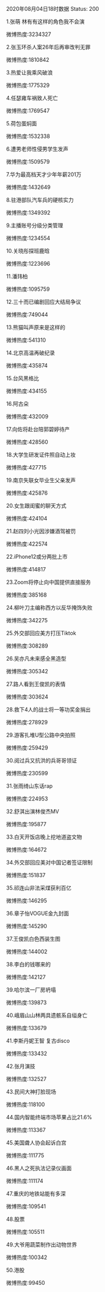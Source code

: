 2020年08月04日18时数据
Status: 200

1.张萌 林有有这样的角色我不会演

微博热度:3234327

2.张玉环杀人案26年后再审改判无罪

微博热度:1810842

3.热爱让我乘风破浪

微博热度:1775329

4.任瑟雍车祸致人死亡

微博热度:1769547

5.荷包蛋焖面

微博热度:1532338

6.遭男老师性侵男学生发声

微博热度:1509579

7.华为最高档天才少年年薪201万

微博热度:1432649

8.驻港部队汽车兵的硬核实力

微博热度:1349392

9.主播账号分级分类管理

微博热度:1234554

10.关晓彤探班鹿晗

微博热度:1223696

11.潘玮柏

微博热度:1095759

12.三十而已编剧回应大结局争议

微博热度:749044

13.熊猫叫声原来是这样的

微博热度:541310

14.北京高温再破纪录

微博热度:435874

15.台风黑格比

微博热度:434155

16.阿古朵

微博热度:432009

17.向佐将赴台陪郭碧婷待产

微博热度:428560

18.大学生研发证件照自动上妆

微博热度:427715

19.南京失联女毕业生父亲发声

微博热度:425876

20.女生跟闺蜜的聊天方式

微博热度:424104

21.赵四刘小光因涉嫌酒驾被罚

微博热度:422574

22.iPhone12或分两批上市

微博热度:414817

23.Zoom将停止向中国提供直接服务

微博热度:385168

24.柳叶刀主编称西方以反华掩饰失败

微博热度:342275

25.外交部回应美方打压Tiktok

微博热度:308289

26.吴亦凡未来感全黑造型

微博热度:305342

27.路人看到王俊凯的表情

微博热度:303624

28.救下4人的战士将一等功奖金捐出

微博热度:278929

29.游客扎堆U型公路中央拍照

微博热度:259429

30.阅过兵又抗洪的兵哥哥领证

微博热度:230599

31.张雨绮山东话rap

微博热度:224953

32.舒淇出演林俊杰MV

微博热度:195877

33.白天开饭店晚上挖地道盗文物

微博热度:164672

34.外交部回应美对中国记者签证限制

微博热度:151837

35.祁连山非法采煤获利百亿

微博热度:146295

36.章子怡VOGUE金九封面

微博热度:145290

37.王俊凯白色西装生图

微博热度:144002

38.李白的钱哪来的

微博热度:142127

39.哈尔滨一厂房坍塌

微博热度:139873

40.峨眉山山林两具遗骸系自缢身亡

微博热度:133679

41.李斯丹妮王智 复古disco

微博热度:133432

42.张月演技

微博热度:132527

43.民间大神打脸现场

微博热度:118100

44.国内智能终端市场苹果占比21.6%

微博热度:113367

45.美国聋人协会起诉白宫

微博热度:111775

46.黑人之死执法记录仪画面

微博热度:111174

47.重庆的地铁站能有多深

微博热度:109541

48.股票

微博热度:105511

49.大爷用蔬菜制作出动物世界

微博热度:100342

50.港股

微博热度:99450

